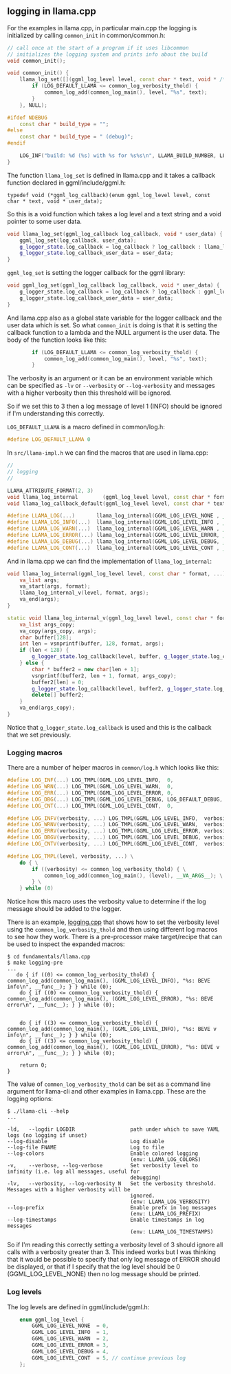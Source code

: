 ## logging in llama.cpp
For the examples in llama.cpp, in particular main.cpp the logging is initialized
by calling `common_init` in common/common.h:
```c++
// call once at the start of a program if it uses libcommon
// initializes the logging system and prints info about the build
void common_init();
```

```c++
void common_init() {
    llama_log_set([](ggml_log_level level, const char * text, void * /*user_data*/) {
        if (LOG_DEFAULT_LLAMA <= common_log_verbosity_thold) {
            common_log_add(common_log_main(), level, "%s", text);
        }
    }, NULL);

#ifdef NDEBUG
    const char * build_type = "";
#else
    const char * build_type = " (debug)";
#endif

    LOG_INF("build: %d (%s) with %s for %s%s\n", LLAMA_BUILD_NUMBER, LLAMA_COMMIT, LLAMA_COMPILER, LLAMA_BUILD_TARGET, build_type);
}
```
The function `llama_log_set` is defined in llama.cpp and it takes a callback
function declared in ggml/include/ggml.h:
```
typedef void (*ggml_log_callback)(enum ggml_log_level level, const char * text, void * user_data);
```
So this is a void function which takes a log level and a text string and a void
pointer to some user data.
```c++
void llama_log_set(ggml_log_callback log_callback, void * user_data) {
    ggml_log_set(log_callback, user_data);
    g_logger_state.log_callback = log_callback ? log_callback : llama_log_callback_default;
    g_logger_state.log_callback_user_data = user_data;
}
```
`ggml_log_set` is setting the logger callback for the ggml library:
```c
void ggml_log_set(ggml_log_callback log_callback, void * user_data) {
    g_logger_state.log_callback = log_callback ? log_callback : ggml_log_callback_default;
    g_logger_state.log_callback_user_data = user_data;
}
```
And llama.cpp also as a global state variable for the logger callback and the
user data which is set.
So what `common_init` is doing is that it is setting the callback function to
a lambda and the NULL argument is the user data. The body of the function looks
like this:
```c++
        if (LOG_DEFAULT_LLAMA <= common_log_verbosity_thold) {
            common_log_add(common_log_main(), level, "%s", text);
        }
```
The verbosity is an argument or it can be an environment variable which can be
specified as `-lv` or `--verbosity` or `--log-verbosity` and messages with a
higher verbosity then this threshold will be ignored.

So if we set this to 3 then a log message of level 1 (INFO) should be ignored
if I'm understanding this correctly.

`LOG_DEFAULT_LLAMA` is a macro defined in common/log.h:
```c++
#define LOG_DEFAULT_LLAMA 0
```

In `src/llama-impl.h` we can find the macros that are used in llama.cpp:
```c++
//
// logging
//

LLAMA_ATTRIBUTE_FORMAT(2, 3)
void llama_log_internal        (ggml_log_level level, const char * format, ...);
void llama_log_callback_default(ggml_log_level level, const char * text, void * user_data);

#define LLAMA_LOG(...)       llama_log_internal(GGML_LOG_LEVEL_NONE , __VA_ARGS__)
#define LLAMA_LOG_INFO(...)  llama_log_internal(GGML_LOG_LEVEL_INFO , __VA_ARGS__)
#define LLAMA_LOG_WARN(...)  llama_log_internal(GGML_LOG_LEVEL_WARN , __VA_ARGS__)
#define LLAMA_LOG_ERROR(...) llama_log_internal(GGML_LOG_LEVEL_ERROR, __VA_ARGS__)
#define LLAMA_LOG_DEBUG(...) llama_log_internal(GGML_LOG_LEVEL_DEBUG, __VA_ARGS__)
#define LLAMA_LOG_CONT(...)  llama_log_internal(GGML_LOG_LEVEL_CONT , __VA_ARGS__)
```
And in llama.cpp we can find the implementation of `llama_log_internal`:
```c++
void llama_log_internal(ggml_log_level level, const char * format, ...) {
    va_list args;
    va_start(args, format);
    llama_log_internal_v(level, format, args);
    va_end(args);
}

static void llama_log_internal_v(ggml_log_level level, const char * format, va_list args) {
    va_list args_copy;
    va_copy(args_copy, args);
    char buffer[128];
    int len = vsnprintf(buffer, 128, format, args);
    if (len < 128) {
        g_logger_state.log_callback(level, buffer, g_logger_state.log_callback_user_data);
    } else {
        char * buffer2 = new char[len + 1];
        vsnprintf(buffer2, len + 1, format, args_copy);
        buffer2[len] = 0;
        g_logger_state.log_callback(level, buffer2, g_logger_state.log_callback_user_data);
        delete[] buffer2;
    }
    va_end(args_copy);
}
```
Notice that `g_logger_state.log_callback` is used and this is the callback that
we set previously.



### Logging macros
There are a number of helper macros in `common/log.h` which looks like this:
```c++
#define LOG_INF(...) LOG_TMPL(GGML_LOG_LEVEL_INFO,  0,                 __VA_ARGS__)
#define LOG_WRN(...) LOG_TMPL(GGML_LOG_LEVEL_WARN,  0,                 __VA_ARGS__)
#define LOG_ERR(...) LOG_TMPL(GGML_LOG_LEVEL_ERROR, 0,                 __VA_ARGS__)
#define LOG_DBG(...) LOG_TMPL(GGML_LOG_LEVEL_DEBUG, LOG_DEFAULT_DEBUG, __VA_ARGS__)
#define LOG_CNT(...) LOG_TMPL(GGML_LOG_LEVEL_CONT,  0,                 __VA_ARGS__)

#define LOG_INFV(verbosity, ...) LOG_TMPL(GGML_LOG_LEVEL_INFO,  verbosity, __VA_ARGS__)
#define LOG_WRNV(verbosity, ...) LOG_TMPL(GGML_LOG_LEVEL_WARN,  verbosity, __VA_ARGS__)
#define LOG_ERRV(verbosity, ...) LOG_TMPL(GGML_LOG_LEVEL_ERROR, verbosity, __VA_ARGS__)
#define LOG_DBGV(verbosity, ...) LOG_TMPL(GGML_LOG_LEVEL_DEBUG, verbosity, __VA_ARGS__)
#define LOG_CNTV(verbosity, ...) LOG_TMPL(GGML_LOG_LEVEL_CONT,  verbosity, __VA_ARGS__)

#define LOG_TMPL(level, verbosity, ...) \
    do { \
        if ((verbosity) <= common_log_verbosity_thold) { \
            common_log_add(common_log_main(), (level), __VA_ARGS__); \
        } \
    } while (0)
```
Notice how this macro uses the verbosity value to determine if the log message
should be added to the logger.


There is an example, [logging.cpp](./fundamentals/llama.cpp/src/logging.cpp) 
that shows how to set the verbosity level using the
`common_log_verbosity_thold` and then using different log macros to see how
they work. There is a pre-processor make target/recipe that can be used to
inspect the expanded macros:
```console
$ cd fundamentals/llama.cpp
$ make logging-pre
...
   do { if ((0) <= common_log_verbosity_thold) { common_log_add(common_log_main(), (GGML_LOG_LEVEL_INFO), "%s: BEVE info\n", __func__); } } while (0);
    do { if ((0) <= common_log_verbosity_thold) { common_log_add(common_log_main(), (GGML_LOG_LEVEL_ERROR), "%s: BEVE error\n", __func__); } } while (0);


    do { if ((3) <= common_log_verbosity_thold) { common_log_add(common_log_main(), (GGML_LOG_LEVEL_INFO), "%s: BEVE v info\n", __func__); } } while (0);
    do { if ((3) <= common_log_verbosity_thold) { common_log_add(common_log_main(), (GGML_LOG_LEVEL_ERROR), "%s: BEVE v error\n", __func__); } } while (0);

    return 0;
}
```
The value of `common_log_verbosity_thold` can be set as a command line argument
for llama-cli and other examples in llama.cpp. These are the logging options:
```console
$ ./llama-cli --help
...

-ld,   --logdir LOGDIR                  path under which to save YAML logs (no logging if unset)
--log-disable                           Log disable
--log-file FNAME                        Log to file
--log-colors                            Enable colored logging
                                        (env: LLAMA_LOG_COLORS)
-v,    --verbose, --log-verbose         Set verbosity level to infinity (i.e. log all messages, useful for
                                        debugging)
-lv,   --verbosity, --log-verbosity N   Set the verbosity threshold. Messages with a higher verbosity will be
                                        ignored.
                                        (env: LLAMA_LOG_VERBOSITY)
--log-prefix                            Enable prefx in log messages
                                        (env: LLAMA_LOG_PREFIX)
--log-timestamps                        Enable timestamps in log messages
                                        (env: LLAMA_LOG_TIMESTAMPS)
```
So if I'm reading this correctly setting a verbosity level of 3 should ignore
all calls with a verbosity greater than 3. This indeed works but I was thinking
that it would be possible to specify that only log message of ERROR should be
displayed, or that if I specify that the log level should be 0
(GGML_LOG_LEVEL_NONE) then no log message should be printed.

### Log levels
The log levels are defined in ggml/include/ggml.h:
```c
    enum ggml_log_level {
        GGML_LOG_LEVEL_NONE  = 0,
        GGML_LOG_LEVEL_INFO  = 1,
        GGML_LOG_LEVEL_WARN  = 2,
        GGML_LOG_LEVEL_ERROR = 3,
        GGML_LOG_LEVEL_DEBUG = 4,
        GGML_LOG_LEVEL_CONT  = 5, // continue previous log
    };
```

